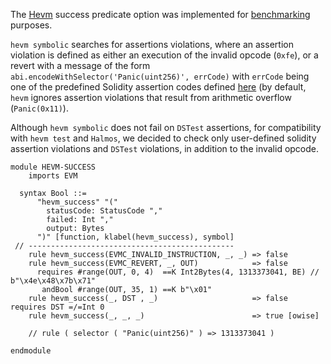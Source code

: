 The [Hevm](https://github.com/ethereum/hevm) success predicate option was implemented for [benchmarking](https://github.com/eth-sc-comp/benchmarks/tree/deb3faa7e42993a057ba52935368a89f08970f19) purposes.

`hevm symbolic` searches for assertions violations, where an assertion violation is defined as either an execution of the invalid opcode (`0xfe`), or a revert with a message of the form `abi.encodeWithSelector('Panic(uint256)', errCode)` with `errCode` being one of the predefined Solidity assertion codes defined [here](https://docs.soliditylang.org/en/latest/control-structures.html#panic-via-assert-and-error-via-require) (by default, `hevm` ignores assertion violations that result from arithmetic overflow (`Panic(0x11)`).

Although `hevm symbolic` does not fail on `DSTest` assertions, for compatibility with `hevm test` and `Halmos`, we decided to check only user-defined solidity assertion violations and `DSTest` violations, in addition to the invalid opcode.

```k
module HEVM-SUCCESS
    imports EVM

  syntax Bool ::=
      "hevm_success" "("
        statusCode: StatusCode ","
        failed: Int ","
        output: Bytes
      ")" [function, klabel(hevm_success), symbol]
 // ----------------------------------------------
    rule hevm_success(EVMC_INVALID_INSTRUCTION, _, _) => false
    rule hevm_success(EVMC_REVERT, _, OUT)            => false
      requires #range(OUT, 0, 4)  ==K Int2Bytes(4, 1313373041, BE) // b"\x4e\x48\x7b\x71"
       andBool #range(OUT, 35, 1) ==K b"\x01"
    rule hevm_success(_, DST , _)                     => false requires DST =/=Int 0
    rule hevm_success(_, _, _)                        => true [owise]

    // rule ( selector ( "Panic(uint256)" ) => 1313373041 )

endmodule
```
